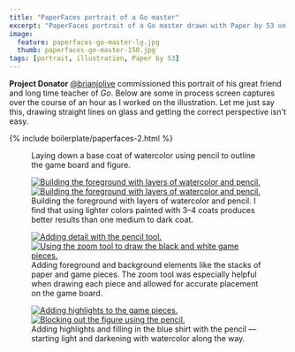 ```yaml
---
title: "PaperFaces portrait of a Go master"
excerpt: "PaperFaces portrait of a Go master drawn with Paper by 53 on an iPad."
image: 
  feature: paperfaces-go-master-lg.jpg
  thumb: paperfaces-go-master-150.jpg
tags: [portrait, illustration, Paper by 53]
---
```


**Project Donator** [@brianjolive](http://twitter.com/brianjolive) commissioned this portrait of his great friend and long time teacher of *Go*. Below are some in process screen captures over the course of an hour as I worked on the illustration. Let me just say this, drawing straight lines on glass and getting the correct perspective isn't easy.

{% include boilerplate/paperfaces-2.html %}

<figure>
  <a href="{{ site.url }}/assets/images/paperfaces-go-master-process-1-lg.jpg"><img src="{{ site.url }}/assets/images/paperfaces-go-master-process-1-600.jpg" alt=""></a>
  <figcaption>Laying down a base coat of watercolor using pencil to outline the game board and figure.</figcaption>
</figure>

<figure class="half">
  <a href="{{ site.url }}/assets/images/paperfaces-go-master-process-2-lg.jpg"><img src="{{ site.url }}/assets/images/paperfaces-go-master-process-2-600.jpg" alt="Building the foreground with layers of watercolor and pencil."></a>
  <a href="{{ site.url }}/assets/images/paperfaces-go-master-process-3-lg.jpg"><img src="{{ site.url }}/assets/images/paperfaces-go-master-process-3-600.jpg" alt="Building the foreground with layers of watercolor and pencil."></a>
  <figcaption>Building the foreground with layers of watercolor and pencil. I find that using lighter colors painted with 3&#8211;4 coats produces better results than one medium to dark coat.</figcaption>
</figure>

<figure class="half">
  <a href="{{ site.url }}/assets/images/paperfaces-go-master-process-4-lg.jpg"><img src="{{ site.url }}/assets/images/paperfaces-go-master-process-4-600.jpg" alt="Adding detail with the pencil tool."></a>
  <a href="{{ site.url }}/assets/images/paperfaces-go-master-process-5-lg.jpg"><img src="{{ site.url }}/assets/images/paperfaces-go-master-process-5-600.jpg" alt="Using the zoom tool to draw the black and white game pieces."></a>
  <figcaption>Adding foreground and background elements like the stacks of paper and game pieces. The zoom tool was especially helpful when drawing each piece and allowed for accurate placement on the game board.</figcaption>
</figure>

<figure class="half">
  <a href="{{ site.url }}/assets/images/paperfaces-go-master-process-6-lg.jpg"><img src="{{ site.url }}/assets/images/paperfaces-go-master-process-6-600.jpg" alt="Adding highlights to the game pieces."></a>
  <a href="{{ site.url }}/assets/images/paperfaces-go-master-process-7-lg.jpg"><img src="{{ site.url }}/assets/images/paperfaces-go-master-process-7-600.jpg" alt="Blocking out the figure using the pencil."></a>
  <figcaption>Adding highlights and filling in the blue shirt with the pencil &#8212; starting light and darkening with watercolor along the way.</figcaption>
</figure>
